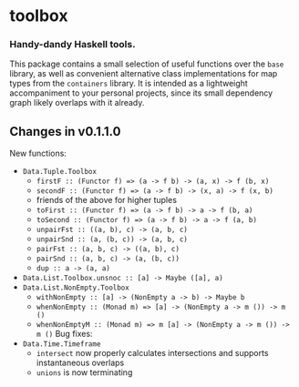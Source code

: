 # toolbox

### Handy-dandy Haskell tools.

This package contains a small selection of useful functions over the `base` library, as well as convenient alternative class implementations for map types from the `containers` library. It is intended as a lightweight accompaniment to your personal projects, since its small dependency graph likely overlaps with it already.

## Changes in v0.1.1.0
New functions:
- `Data.Tuple.Toolbox`
  - `firstF :: (Functor f) => (a -> f b) -> (a, x) -> f (b, x)`
  - `secondF :: (Functor f) => (a -> f b) -> (x, a) -> f (x, b)`
  - friends of the above for higher tuples
  - `toFirst :: (Functor f) => (a -> f b) -> a -> f (b, a)`
  - `toSecond :: (Functor f) => (a -> f b) -> a -> f (a, b)`
  - `unpairFst :: ((a, b), c) -> (a, b, c)`
  - `unpairSnd :: (a, (b, c)) -> (a, b, c)`
  - `pairFst :: (a, b, c) -> ((a, b), c)`
  - `pairSnd :: (a, b, c) -> (a, (b, c))`
  - `dup :: a -> (a, a)`
- `Data.List.Toolbox.unsnoc :: [a] -> Maybe ([a], a)`
- `Data.List.NonEmpty.Toolbox`
  - `withNonEmpty :: [a] -> (NonEmpty a -> b) -> Maybe b`
  - `whenNonEmpty :: (Monad m) => [a] -> (NonEmpty a -> m ()) -> m ()`
  - `whenNonEmptyM :: (Monad m) => m [a] -> (NonEmpty a -> m ()) -> m ()`
Bug fixes:
- `Data.Time.Timeframe`
  - `intersect` now properly calculates intersections and supports instantaneous overlaps
  - `unions` is now terminating
